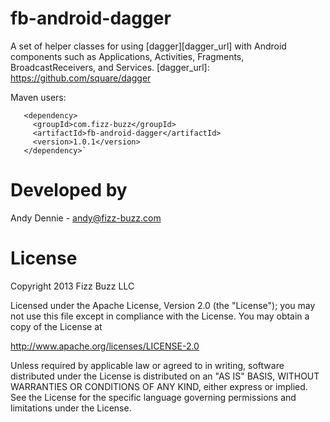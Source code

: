 fb-android-dagger
=================

A set of helper classes for using [dagger][dagger_url] with Android components such as Applications, Activities, Fragments, BroadcastReceivers, and Services.
  [dagger_url]: https://github.com/square/dagger
  
Maven users: 

       <dependency>
         <groupId>com.fizz-buzz</groupId>
         <artifactId>fb-android-dagger</artifactId>
         <version>1.0.1</version>
       </dependency>`

Developed by
============
Andy Dennie - andy@fizz-buzz.com

License
=======
Copyright 2013 Fizz Buzz LLC

Licensed under the Apache License, Version 2.0 (the "License");
you may not use this file except in compliance with the License.
You may obtain a copy of the License at

   http://www.apache.org/licenses/LICENSE-2.0

Unless required by applicable law or agreed to in writing, software
distributed under the License is distributed on an "AS IS" BASIS,
WITHOUT WARRANTIES OR CONDITIONS OF ANY KIND, either express or implied.
See the License for the specific language governing permissions and
limitations under the License.
